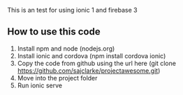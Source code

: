This is an test for using ionic 1 and firebase 3

## How to use this code

1. Install npm and node (nodejs.org)
2. Install ionic and cordova (npm install cordova ionic)
3. Copy the code from github using the url here (git clone https://github.com/sajclarke/projectawesome.git)
4. Move into the project folder
5. Run ionic serve

